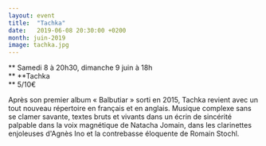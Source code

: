 ```yaml
---
layout: event
title:  "Tachka"
date:   2019-06-08 20:30:00 +0200
month: juin-2019
image: tachka.jpg
---
```


**
  Samedi 8 à 20h30, dimanche 9 juin à 18h  
** **Tachka  
** 5/10€

Après son premier album « Balbutiar » sorti en 2015, Tachka revient avec un tout nouveau répertoire en français et en anglais. Musique complexe sans se clamer savante, textes bruts et vivants dans un écrin de sincérité palpable dans la voix magnétique de Natacha Jomain, dans les clarinettes enjoleuses d'Agnès Ino et la contrebasse éloquente de Romain Stochl.